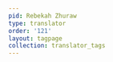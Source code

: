 ```yaml
---
pid: Rebekah Zhuraw
type: translator
order: '121'
layout: tagpage
collection: translator_tags
---
```

